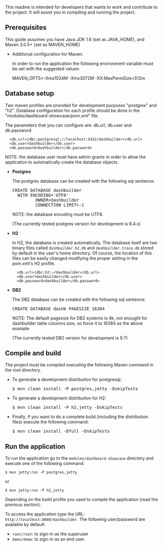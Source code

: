 This readme is intended for developers that wants to work and contribute to the project.
It will assist you in compiling and running the project.

Prerequisites
--------------------

This guide assumes you have Java JDK 1.6 (set as JAVA_HOME), and Maven 3.0.5+ (set as MAVEN_HOME)

* Additional configuration for Maven:

  In order to run the application the following environment variable must be set with the suggested values:

    MAVEN_OPTS=-Xms1024M -Xmx3072M -XX:MaxPermSize=512m

Database setup
-------------------------

Two maven profiles are provided for development purposes "postgres" and "h2".
Database configuration for each profile should be done in the "modules/dashboard-showcase/pom.xml" file.

The parameters that you can configure are: db.url, db.user and db.password

      <db.url>jdbc:postgresql://localhost:5432/dashbuilder</db.url>
      <db.user>dashbuilder</db.user>
      <db.password>dashbuilder</db.password>

  NOTE: the database user must have admin grants in order to allow the application to automatically
  create the database objects.

* **Postgres**

  The postgres database can be created with the following sql sentence:

    <pre>CREATE DATABASE dashbuilder
    WITH ENCODING='UTF8'
           OWNER=dashbuilder
           CONNECTION LIMIT=-1</pre>

  NOTE: the database encoding must be UTF8.

  (The currently tested postgres version for development is 8.4.x)

* **H2**

    In H2, the database is created automatically. The database itself are two binary files called <code>dashbuilder.h2.db</code>
    and <code>dashbuilder.trace.db</code> stored by default in the user's home directory. Of course, the location of this files can
    be easily changed modifying the proper setting in the pom.xml's H2 profile.

        <db.url>jdbc:h2:~/dashbuilder</db.url>
        <db.user>dashbuilder</db.user>
        <db.password>dashbuilder</db.password>

* **DB2**

  The DB2 database can be created with the following sql sentence:

    <pre>CREATE DATABASE dashb PAGESIZE 16384</pre>

  NOTE: The default pagesize for DB2 systems is 4k, not enought for dashbuilder table columns size, so force it to 16384 as the above example

  (The currently tested DB2 version for development is 9.7)


Compile and build
----------------------

The project must be compiled executing the following Maven command in the root directory.

* To generate a development distribution for postgresql:

    <pre>$ mvn clean install -P postgres,jetty -DskipTests</pre>

* To generate a development distribution for H2:

    <pre>$ mvn clean install -P h2,jetty -DskipTests</pre>

* Finally, if you want to do a complete build (including the distribution files) execute the following command:

    <pre>$ mvn clean install -Dfull -DskipTests</pre>

Run the application
--------------------

To run the application go to the <code>modules/dashboard-showcase</code> directory and execute one of the following command:

    $ mvn jetty:run -P postgres,jetty

 or

    $ mvn jetty:run -P h2,jetty

Depending on the build profile you used to compile the application (read the previous section).

To access the application type the URL: <code>http://localhost:8080/dashbuilder</code>.
The following user/password are available by default:

* <code>root/root</code>: to sign-in as the superuser
* <code>demo/demo</code>: to sign-in as an end user.
